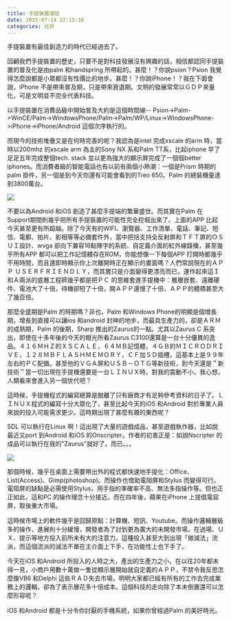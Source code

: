 ```yaml
---
title: 手提裝置漫談
date: 2015-07-14 22:15:16
categories: 社評
---
```


手提裝置有最佳創造力的時代已經過去了。

回顧我們手提裝置的歷史，只要不是對科技發展沒有興趣的話，相信都認同手提裝置的普及化是由palm 和handspring 所帶起的。甚麼！？你說psion？Psion 我覺得怎麼說都是小眾都沒有性價比的地步。甚麼！？你說iPhone！？我在下面會說，iPhone 不是帶來普及期，只是帶來衰退期。文明的發展常常以ＧＤＰ來量化，可是文明並不完全代表科技。  
  
以手提裝置在消費品級中開始普及大約是這個時間線-- Psion-&gt;Palm-&gt;WinCE/Palm-&gt;WindowsPhone/Palm-&gt;Palm/WP/Linux-&gt;WindowsPhone-&gt;iPhone-&gt;iPhone/Android 這個次序執行的。  
  
而現今的技術堆疊又是在何時完善的呢？我認為是intel 完成xscale 的arm 時，當時以200mhz 的xscale arm 為主的Sony NX 系和Palm TT系，比起iphone 早了足足五年完成整個tech. stack 並以更為強大的顯示屏完成了一個個better iphones。而消費者級的智能電話也有以前有兩個小熱潮：一個是Prism 時期的palm 掛件，另一個是到今天你還有可能會看到的Treo 650。Palm 的總裝機量達到3800萬台。

  
  
![](https://images-na.ssl-images-amazon.com/images/I/51NA6GB0ZRL._AC_.jpg)

不要以為Android 和iOS 創造了甚麼手提端的繁華盛世。而其實在Palm 在Support期間則幾乎把所有手提裝置的可能性完全挖堀出來了。上面的APP 比起今天甚至更有所超越。除了今天有的WIFI、瀏覽器、工作清單、電話、筆記、短信、電郵、拍片、影相等等必備套件外，當中把括支持全反射屏和ＴＦＴ屏的ＯＳ ＵＩ設計、wvga 卻向下兼容16點陣字的系統、自定義介面的紅外線錄播，甚至幾乎所有APP 都可以把工作記憶體存在ROM，你能想像一下每個APP 打開時都幾乎不用時間，而且還即時顯示你上次離開時正在顯示的畫面嗎？人們常說現在的ＡＰＰ ＵＳＥＲＦＲＩＥＮＤＬＹ，而其實只是介面變得更漂亮而已，運作起來這Ｉ和Ａ兩派的底層工程師幾乎都是把ＰＣ 的思維套進手提機中：層層嵌套、遠離硬件、電池大了十倍，待機卻短了十倍，開ＡＰＰ還慢了十倍，ＡＰＰ的體積甚至大了幾百倍。  
  
那麼全盛期是Palm 的時期嗎？非也，Palm 和Windows Phone的明顯是個增長期，增長到直接可以讓ios 和android 封神的地步，而最具生產力的，卻是ＡＲＭ的成熟期，Palm 的後期，Sharp 推出的Zaurus的一點。尤其以Zaurus C 系突出，即使在十多年後的今天的眼光所看Zaurus C3100還算是一台十分優異的逸品。４１６ＭＨＺ的ＸＳＣＡＬＥ，６４ＭＢ記憶體，４ＧＢ的ＭＩＣＲＯＤＲＩＶＥ，１２８ＭＢＦＬＡＳＨＭＥＭＯＲＹ，ＣＦ加ＳＤ插槽，這基本上是９９年左右的ＰＣ配備。甚至他的ＶＧＡ屏和ＵＳＢ－ＯＴＧ等新技術，到今天還是＂新技術＂當一切出現在手提機還要是一台ＬＩＮＵＸ時，對我的震動不小。我心想，人類看來會進入另一個世代吧？  
  
這時候，手提機程式的編寫總算是脫離了只有廠商才有足夠參考資料的日子了。ＬＩＮＵＸ程式的編寫十分大眾化了，甚至比起今天的iOS 和Android 對於專業人員來說的投入可能需求更少。這時期出現了甚麼有趣的東西呢？

<span style="line-height: 1.42857;">SDL 可以執行在Linux 啊！這出現了大量的遊戲成品，甚至遊戲執作器，比如說最近又port 到Android 和iOS 的Onscripter。作者的初衷正是：如說Nscripter 的成品可以執行在我的"Zaurus"就好了。而已。。。</span>

![](http://www.gavsworld.net/images/PDA/Sharp_Zaurus_SL-C3200.jpg)  
  
那個時候，幾乎在桌面上需要帶出外的程式都快速地手提化：Office、List(Access)、Gimp(photoshop)。而操作也借助電阻屏和Stylus 而變得可行。<span style="line-height: 1.42857143;">電阻屏的缺點是必需使用Stylus，用手指的準確率不高、無法多指操作等。但也正正如此，這和PC 的操作理念十分接近。而在四年後，蘋果在iPhone 上提倡電容屏，取後重大市場。</span>

這時候市場上的軟件幾乎是回歸原點：計算機、短訊、Youtube。而操作邏輯層級多的操作，進展則十分緩慢，開發者為了討到更為廣大的未開發市場，在過場、ＵＸ、提示等地方投入前所未有大的注意力。這種投入甚至大到出現「做減法」流派，而這個流派的減法不單在主介面上下手，在功能性上也下手了。  
  
今天在iOS 和Android 所投入的人時之大，產出的生產力之小，在以往20年都未得一見，小商戶用數十萬做一隻從顯示層開始就自定義的ＡＰＰ，不禁令我反思怎麼像VB6 和Delphi 這些ＲＡＤ失去市場，明明大家都已經有所有的工作去完成業務上的邏輯，卻為了表示層花多十倍成本。這個科技的走向除了<span style="line-height: 1.42857143;">本未倒置還可以怎麼形容呢？  
  
iOS 和Android 都是十分令你討厭的手機系統，如果你曾經過Palm 的美好時光。</span>
